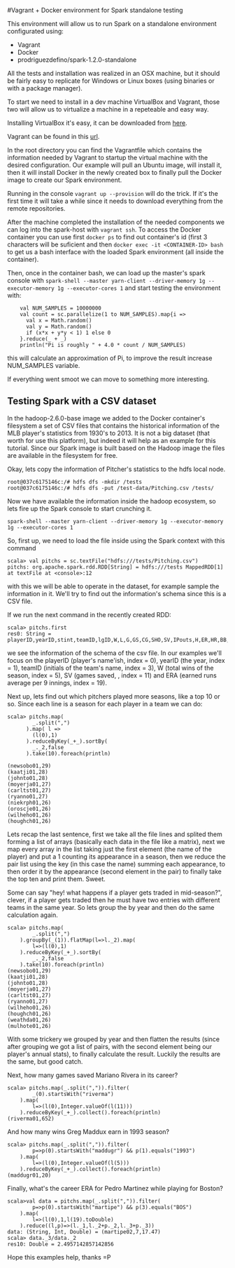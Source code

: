 #Vagrant + Docker environment for Spark standalone testing

This environment will allow us to run Spark on a standalone environment configurated using:
 - Vagrant
 - Docker
 - prodriguezdefino/spark-1.2.0-standalone

All the tests and installation was realized in an OSX machine, but it should be fairly easy to replicate for Windows or Linux boxes (using binaries or with a package manager). 

To start we need to install in a dev machine VirtualBox and Vagrant, those two will allow us to virtualize a machine in a repeteable and easy way.

Installing VirtualBox it's easy, it can be downloaded from [here](https://www.virtualbox.org/wiki/Downloads).

Vagrant can be found in this [url](https://www.vagrantup.com/downloads.html). 

In the root directory you can find the Vagrantfile which contains the information needed by Vagrant to startup the virtual machine with the desired configuration. Our example will pull an Ubuntu image, will install it, then it will install Docker in the newly created box to finally pull the Docker image to create our Spark environment.

Running in the console ```vagrant up --provision``` will do the trick. If it's the first time it will take a while since it needs to download everything from the remote repositories.

After the machine completed the installation of the needed components we can log into the spark-host with ```vagrant ssh```. To access the Docker container you can use first ```docker ps``` to find out container's id (first 3 characters will be suficient and then ```docker exec -it <CONTAINER-ID> bash``` to get us a bash interface with the loaded Spark environment (all inside the container).

Then, once in the container bash, we can load up the master's spark console with ```spark-shell --master yarn-client --driver-memory 1g --executor-memory 1g --executor-cores 1``` and start testing the environment with:
```
	val NUM_SAMPLES = 10000000
	val count = sc.parallelize(1 to NUM_SAMPLES).map{i =>
	  val x = Math.random()
	  val y = Math.random()
	  if (x*x + y*y < 1) 1 else 0
	}.reduce(_ + _)
	println("Pi is roughly " + 4.0 * count / NUM_SAMPLES)
```
this will calculate an approximation of Pi, to improve the result increase NUM_SAMPLES variable.

If everything went smoot we can move to something more interesting.

## Testing Spark with a CSV dataset

In the hadoop-2.6.0-base image we added to the Docker container's filesystem a set of CSV files that contains the historical information of the MLB player's statistics from 1930's to 2013. It is not a big dataset (that worth for use this platform), but indeed it will help as an example for this tutorial. Since our Spark image is built based on the Hadoop image the files are available in the filesystem for free.

Okay, lets copy the information of Pitcher's statistics to the hdfs local node.
```
root@037c6175146c:/# hdfs dfs -mkdir /tests
root@037c6175146c:/# hdfs dfs -put /test-data/Pitching.csv /tests/   
```

Now we have available the information inside the hadoop ecosystem, so lets fire up the Spark console to start crunching it.
```
spark-shell --master yarn-client --driver-memory 1g --executor-memory 1g --executor-cores 1
```

So, first up, we need to load the file inside using the Spark context with this command
```
scala> val pitchs = sc.textFile("hdfs:///tests/Pitching.csv")
pitchs: org.apache.spark.rdd.RDD[String] = hdfs:///tests MappedRDD[1] at textFile at <console>:12
```
with this we will be able to operate in the dataset, for example sample the information in it. We'll try to find out the information's schema since this is a CSV file.

If we run the next command in the recently created RDD:
```
scala> pitchs.first
res0: String = playerID,yearID,stint,teamID,lgID,W,L,G,GS,CG,SHO,SV,IPouts,H,ER,HR,BB,SO,BAOpp,ERA,IBB,WP,HBP,BK,BFP,GF,R,SH,SF,GIDP
```
we see the information of the schema of the csv file. In our examples we'll focus on the playerID (player's name'ish, index = 0), yearID (the year, index = 1), teamID (initials of the team's name, index = 3), W (total wins of the season, index = 5), SV (games saved, , index = 11) and ERA (earned runs average per 9 innings, index = 19).

Next up, lets find out which pitchers played more seasons, like a top 10 or so. Since each line is a season for each player in a team we can do:
```
scala> pitchs.map(
      	_.split(",")
      ).map( l =>
      	(l(0),1)
      ).reduceByKey(_+_).sortBy(
      	_._2,false
      ).take(10).foreach(println) 

(newsobo01,29)
(kaatji01,28)
(johnto01,28)
(moyerja01,27)
(carltst01,27)
(ryanno01,27)
(niekrph01,26)
(oroscje01,26)
(wilheho01,26)
(houghch01,26)
```
Lets recap the last sentence, first we take all the file lines and splited them forming a list of arrays (basically each data in the file like a matrix), next we map every array in the list taking just the first element (the name of the player) and put a 1 counting its appearance in a season, then we reduce the pair list using the key (in this case the name) summing each appearance, to then order it by the appearance (second element in the pair) to finally take the top ten and print them. Sweet.

Some can say "hey! what happens if a player gets traded in mid-season?", clever, if a player gets traded then he must have two entries with different teams in the same year. So lets group the by year and then do the same calculation again. 
```
scala> pitchs.map(
		_.split(",")
	).groupBy(_(1)).flatMap(l=>l._2).map(
		l=>(l(0),1)
	).reduceByKey(_+_).sortBy(
		_._2,false
	).take(10).foreach(println)
(newsobo01,29)
(kaatji01,28)
(johnto01,28)
(moyerja01,27)
(carltst01,27)
(ryanno01,27)
(wilheho01,26)
(houghch01,26)
(weathda01,26)
(mulhote01,26)
```
With some trickery we grouped by year and then flatten the results (since after grouping we got a list of pairs, with the second element being our player's annual stats), to finally calculate the result. Luckily the results are the same, but good catch.

Next, how many games saved Mariano Rivera in its career? 
```
scala> pitchs.map(_.split(",")).filter(
		_(0).startsWith("riverma")
	).map(
		l=>(l(0),Integer.valueOf(l(11)))
	).reduceByKey(_+_).collect().foreach(println)
(riverma01,652)
```

And how many wins Greg Maddux earn in 1993 season?
```
scala> pitchs.map(_.split(",")).filter(
		p=>p(0).startsWith("maddugr") && p(1).equals("1993")
	).map(
		l=>(l(0),Integer.valueOf(l(5)))
	).reduceByKey(_+_).collect().foreach(println)
(maddugr01,20)
```

Finally, what's the career ERA for Pedro Martinez while playing for Boston?
```
scala>val data = pitchs.map(_.split(",")).filter(
		p=>p(0).startsWith("martipe") && p(3).equals("BOS")
	).map(
		l=>(l(0),1,l(19).toDouble)
	).reduce((l,p)=>(l._1,l._2+p._2,l._3+p._3))
data: (String, Int, Double) = (martipe02,7,17.47)
scala> data._3/data._2
res10: Double = 2.4957142857142856
```

Hope this examples help, thanks =P
